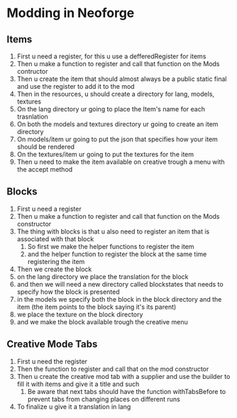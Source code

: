 # Modding in Neoforge

## Items

1. First u need a register, for this u use a defferedRegister for items
2. Then u make a function to register and call that function on the Mods contructor
3. Then u create the item that should almost always be a public static final and use the register to add it to the mod
4. Then in the resources, u should create a directory for lang, models, textures
5. On the lang directory ur going to place the Item's name for each trasnlation
6. On both the models and textures directory ur going to create an item directory
7. On models/item ur going to put the json that specifies how your item should be rendered
8. On the textures/item ur going to put the textures for the item
9. Then u need to make the item available on creative trough a menu with the accept method

## Blocks

1. First u need a register
2. Then u make a function to register and call that function on the Mods constructor
3. The thing with blocks is that u also need to register an item that is associated with that block
    1. So first we make the helper functions to register the item
    2. and the helper function to register the block at the same time registering the item
4. Then we create the block
5. on the lang directory we place the translation for the block
6. and then we will need a new directory called blockstates that needs to specify how the block is presented
7. in the models we specify both the block in the block directory and the item (the item points to the block saying it's
   its parent)
8. we place the texture on the block directory
9. and we make the block available trough the creative menu

## Creative Mode Tabs

1. First u need the register
2. Then the function to register and call that on the mod constructor
3. Then u create the creative mod tab with a supplier and use the builder to fill it with items and give it a title and
   such
    1. Be aware that next tabs should have the function withTabsBefore to prevent tabs from changing places on different
       runs
4. To finalize u give it a translation in lang